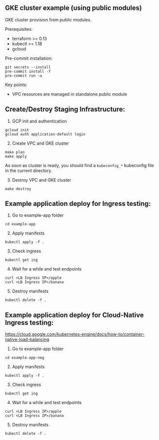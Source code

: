## GKE cluster example (using public modules)

GKE cluster provision from public modules.

Prerequisites:
* terraform >= 0.13
* kubectl >= 1.18
* gcloud

Pre-commit installation:
```shell
git secrets --install
pre-commit install -f
pre-commit run -a
```

Key points:
* VPC resources are managed in standalone public module

## Create/Destroy Staging Infrastructure:

1) GCP init and authentication
```shell
gcloud init
gcloud auth application-default login
```

2) Create VPC and GKE cluster
```shell
make plan
make apply
```
As soon as cluster is ready, you should find a `kubeconfig_*` kubeconfig file in the current directory.

3) Destroy VPC and GKE cluster
```shell
make destroy
```

## Example application deploy for Ingress testing:
1) Go to example-app folder
```shell
cd example-app
```

2) Apply manifests
```shell
kubectl apply -f . 
```

3) Check ingress
```shell
kubectl get ing 
```

4) Wait for a while and test endpoints
```shell
curl <LB Ingress IP>/apple
curl <LB Ingress IP>/banana
```

5) Destroy manifests
```shell
kubectl delete -f .
```

## Example application deploy for Cloud-Native Ingress testing: 

https://cloud.google.com/kubernetes-engine/docs/how-to/container-native-load-balancing

1) Go to example-app folder
```shell
cd example-app-neg
```

2) Apply manifests
```shell
kubectl apply -f . 
```

3) Check ingress
```shell
kubectl get ing 
```

4) Wait for a while and test endpoints
```shell
curl <LB Ingress IP>/apple
curl <LB Ingress IP>/banana
```

5) Destroy manifests
```shell
kubectl delete -f .
```
